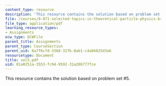 ```yaml
---
content_type: resource
description: 'This resource contains the solution based on problem set #5.'
file: /courses/8-871-selected-topics-in-theoretical-particle-physics-branes-and-gauge-theory-dynamics-fall-2004/01a0251a3553fc94959231a20b777fce_sol5.pdf
file_type: application/pdf
learning_resource_types:
- Assignments
ocw_type: OCWFile
parent_title: Assignments
parent_type: CourseSection
parent_uid: 6a7f6cfd-3368-327b-8ab1-c4a04825d3a6
resourcetype: Document
title: sol5.pdf
uid: 01a0251a-3553-fc94-9592-31a20b777fce
---
```

This resource contains the solution based on problem set #5.

